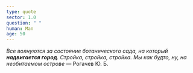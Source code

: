 ```yaml
---
type: quote
sector: 1.0
question: " "
human: Man
age: 50
---
```

_Все волнуются за состояние ботанического сада, на который **надвигается город**. Стройка, стройка, стройка. Мы как будто, ну, на необитаемом острове_ — Рогачев Ю. Б.